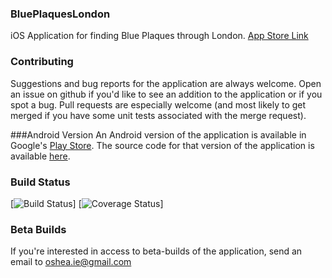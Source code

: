 ### BluePlaquesLondon
iOS Application for finding Blue Plaques through London. [App Store Link](http://www.appstore.com/seanoshea)

### Contributing
Suggestions and bug reports for the application are always welcome. Open an issue on github if you'd like to see an addition to the application or if you spot a bug. Pull requests are especially welcome (and most likely to get merged if you have some unit tests associated with the merge request).

###Android Version
An Android version of the application is available in Google's [Play Store](http://play.google.com/store/apps/details?id=com.upwardsnorthwards.blueplaqueslondon). The source code for that version of the application is available [here](http://github.com/seanoshea/BluePlaquesLondon-Android).

### Build Status

[![Build Status](https://travis-ci.org/seanoshea/BluePlaquesLondon.svg?branch=master)]
[![Coverage Status](https://coveralls.io/repos/seanoshea/BluePlaquesLondon/badge.png?branch=master)]

### Beta Builds
If you're interested in access to beta-builds of the application, send an email to oshea.ie@gmail.com

